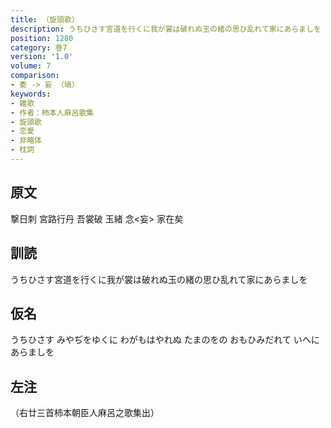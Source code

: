```yaml
---
title: （旋頭歌）
description: うちひさす宮道を行くに我が裳は破れぬ玉の緒の思ひ乱れて家にあらましを
position: 1280
category: 巻7
version: '1.0'
volume: 7
comparison:
- 委 -> 妄 （塙）
keywords:
- 雑歌
- 作者：柿本人麻呂歌集
- 旋頭歌
- 恋愛
- 非略体
- 枕詞
---
```


## 原文

撃日刺 宮路行丹 吾裳破 玉緒 念<妄> 家在矣

## 訓読

うちひさす宮道を行くに我が裳は破れぬ玉の緒の思ひ乱れて家にあらましを

## 仮名

うちひさす みやぢをゆくに わがもはやれぬ たまのをの おもひみだれて いへにあらましを

## 左注

（右廿三首柿本朝臣人麻呂之歌集出）
